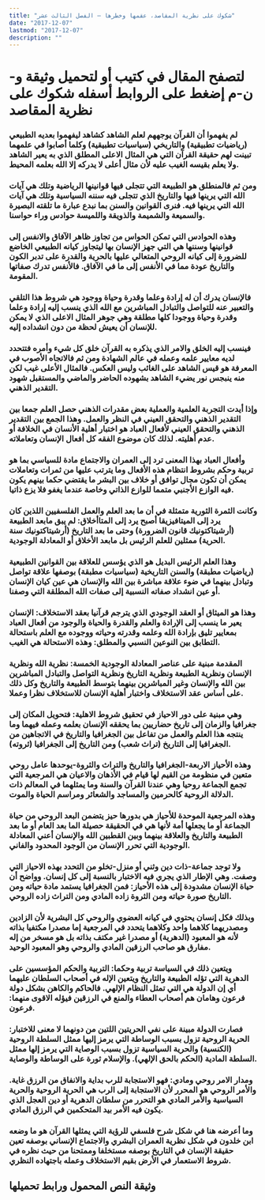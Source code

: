```yaml
---
title: "شكوك على نظرية المقاصد، عقمها وخطرها – الفصل الثالث عشر"
date: "2017-12-07"
lastmod: "2017-12-07"
description: ""
---
```

# **لتصفح المقال في كتيب أو لتحميل وثيقة و-ن-م إضغط على الروابط أسفله** **شكوك على نظرية المقاصد**

### لم يفهموا أن القرآن يوجههم لعلم الشاهد كشاهد ليفهموا بعديه الطبيعي (رياضيات تطبيقية) والتاريخي (سياسيات تطبيقية) وكلما أصابوا في علمهما تبينت لهم حقيقة القرآن التي هي المثال الاعلى المطلق الذي به يعير الشاهد ولا يعلم بقيسه الغيب عليه لأن مثال أعلى لا يدركه إلا الله بعلمه المحيط.

### ومن ثم فالمنطلق هو الطبيعة التي تتجلى فيها قوانينها الرياضية وتلك هي آيات الله التي يرينها فيها والتاريخ الذي تتجلى فيه سننه السياسية وتلك هي آيات الله التي يرينها فيه. فنرى القوانين والسنن بما نبدع عبارة ما تلقته البصيرة والسميعة والشميمة والذويقة واللميسة حوادس وراء حواسنا.

### وهذه الحوادس التي تمكن الحواس من تجاوز ظاهر الآفاق والانفس إلى قوانينها وسننها هي التي جهز الإنسان بها ليتجاوز كيانه الطبيعي الخاضع للضرورة إلى كيانه الروحي المتعالي عليها بالحرية والقدرة على تدبر الكون والتاريخ عودة مما في الأنفس إلى ما في الآفاق. فالأنفس تدرك صفاتها المقومة.

### فالإنسان يدرك أن له إرادة وعلما وقدرة وحياة ووجود هي شروط هذا التلقي والتعبير عنه للتواصل والتبادل المباشرين مع الله الذي ينسب إليه إرادة وعلما وقدرة وحياة ووجودا كلها مطلقة وهي جوهر المثال الاعلى الذي لا يمكن للإنسان أن يعيش لحظة من دون انشداده إليه.

### فينسب إليه الخلق والامر الذي يذكره به القرآن خلق كل شيء وأمره فتتحدد لديه معايير علمه وعمله في عالم الشهادة ومن ثم فالاتجاه الأصوب في المعرفة هو قيس الشاهد على الغائب وليس العكس. فالمثال الأعلى غيب لكن منه ينبجس نور يضيء الشاهد بشهوده الحاضر والماضي والمستقبل شهود التقدير الذهني.

### وإذا أيدت التجربة العلمية والعملية بعض مقدرات الذهني حصل العلم جمعا بين التقدير الذهني والتحقق العيني في النظر والعمل. وهذا الجمع بين التقدير الذهني والتحقق العيني لأفعال العباد هو اختبار أهلية الأنسان في الخلافة أو عدم أهليته. لذلك كان موضوع الفقه كل أفعال الإنسان وتعاملاته.

### وأفعال العباد بهذا المعنى ترد إلى العمران والاجتماع مادة للسياسي بما هو تربية وحكم بشروط انتظام هذه الأفعال وما يترتب عليها من ثمرات وتعاملات يمكن أن تكون مجال توافق أو خلاف بين البشر ما يقتضي حكما بينهم يكون فيه الوازع الأجنبي متمما للوازع الذاتي وخاصة عندما يغفو فلا يزع ذاتيا.

### وكانت الثمرة الثورية متمثلة في أن ما بعد العلم والعمل الفلسفيين اللذين كان يرد إلى الميتافيزيقا أصبح يرد إلى المتاأخلاق: لم يبق مابعد الطبيعة (أرشيتاكتونيك قانون الضرورة) وحتى ما بعد التاريخ (أرشيتاكتونيك سنة الحرية) ممثلين للعلم الرئيس بل مابعد الأخلاق أو المعادلة الوجودية.

### وهذا العلم الرئيس البديل هو الذي يؤسس للعلاقة بين القوانين الطبيعية (رياضيات مطبقة) والسنن التاريخية (سياسيات مطبقة) بوصفها علاقة تواصل وتبادل بينهما في ضوء علاقة مباشرة بين الله والإنسان هي عين كيان الإنسان أو عين انشداد صفاته النسبية إلى صفات الله المطلقة التي وصفنا.

### وهذا هو الميثاق أو العقد الوجودي الذي يترجم قرآنيا بعقد الاستخلاف: الإنسان يعير ما ينسب إلى الإرادة والعلم والقدرة والحياة والوجود من أفعال العباد بمعايير تليق بإرادة الله وعلمه وقدرته وحياته ووجوده مع العلم باستحالة التطابق بين النوعين النسبي والمطلق: وهذه الاستحالة هي الغيب.

### المقدمة مبنية على عناصر المعادلة الوجودية الخمسة: نظرية الله ونظرية الإنسان ونظرية الطبيعة ونظرية التاريخ ونظرية التواصل والتبادل المباشرين بين الله والإنسان وغير المباشرين بينهما بتوسط الطبيعة والتاريخ وكل ذلك على أساس عقد الاستخلاف واختبار أهلية الإنسان للاستخلاف نظرا وعملا.

### وهي مبنية على دور الاحياز في تحقيق شروط الاهلية: فتحويل المكان إلى جغرافيا والزمان إلى تاريخ حضاريين بما يحققه الإنسان بعلمه وعمله فيهما وما ينتجه هذا العلم والعمل من تفاعل بين الجغرافيا والتاريخ في الاتجاهين من الجغرافيا إلى التاريخ (تراث شعب) ومن التاريخ إلى الجغرافيا (ثروته).

### وهذه الأحياز الاربعة-الجغرافيا والتاريخ والتراث والثروة-يوحدها عامل روحي متعين في منظومة من القيم لها قيام في الأذهان والاعيان هي المرجعية التي تجمع الجماعة روحيا وهي عندنا القرآن والسنة وما يمثلهما في المعالم ذات الدلالة الروحية كالحرمين والمساجد والشعائر ومراسم الحياة والموت.

### وهذه المرجعية الموحدة للأحياز هي بدورها حيز يتضمن البعد الروحي من حياة الجماعة أو ما يجعلها أمة لأنها هي في الحقيقة حصيلة الما بعد العام أو ما بعد الطبيعة والتاريخ والعلاقة بينهما وبين القطبين الله والإنسان أعني المعادلة الوجودية التي تحرر الإنسان من الوجود المحدود والفاني.

### ولا توجد جماعة-ذات دين وثني أو منزل-تخلو من التحدد بهذه الاحياز التي وصفت. وهي الإطار الذي يجري فيه الاختبار بالنسبة إلى كل إنسان. وواضح أن حياة الإنسان مشدودة إلى هذه الأحياز: فمن الجغرافيا يستمد مادة حياته ومن التاريخ صورة حياته ومن الثروة زاده المادي ومن التراث زاده الروحي.

### وبذلك فكل إنسان يحتوي في كيانه العضوي والروحي كل البشرية لأن الزادين ومصدريهما كلاهما واحد وكلاهما يتحدد في المرجعية إما مصدرا مكتفيا بذاته لأنه هو المعبود (الدهرية) أو مصدرا غير مكتف بذاته بل هو مسخر من إله مفارق هو صاحب الرزقين المادي والروحي وهو المعبود الوحيد.

### ويتعين ذلك في السياسة تربية وحكما: التربية والحكم المؤسسين على الدهرية التي تؤله الطبيعة والتاريخ ويتعين الإله في أصحاب السلطان عليهما أي إن الدولة هي التي تمثل النظام الإلهي. فالحاكم والكاهن بشكل دولة فرعون وهامان هم أصحاب العطاء والمنع في الرزقين فيؤله الاقوى منهما: فرعون.

### فصارت الدولة مبينة على نفي الحريتين اللتين من دونهما لا معنى للاختبار: الحرية الروحية تزول بسبب الوساطة التي يرمز إليها ممثل السلطة الروحية (الكنسية) والحرية السياسية تزول بسبب الوصاية التي يرمز إلها ممثل السلطة المادية (الحكم بالحق الإلهي). والإسلام ثورة على الوساطة والوصاية.

### ومدار الامر روحي ومادي: فهو الاستجابة للرب بداية والانفاق من الرزق غاية. والأمر الروحي هو المحرر لأن الاستجابة إلى الرب هي الحرية الروحية والحرية السياسية والأمر المادي هو التحرر من سلطان الدهرية أو دين العجل الذي يكون فيه الأمر بيد المتحكمين في الرزق المادي.

### وما أعرضه هنا في شكل شرح فلسفي للرؤية التي يمثلها القرآن هو ما وضعه ابن خلدون في شكل نظرية العمران البشري والاجتماع الإنساني بوصفه تعين حقيقة الإنسان في التاريخ بوصفه مستخلفا وممتحنا من حيث نظره في شروط الاستعمار في الأرض بقيم الاستخلاف وعمله باجتهاده النظري.

## وثيقة النص المحمول ورابط تحميلها

###